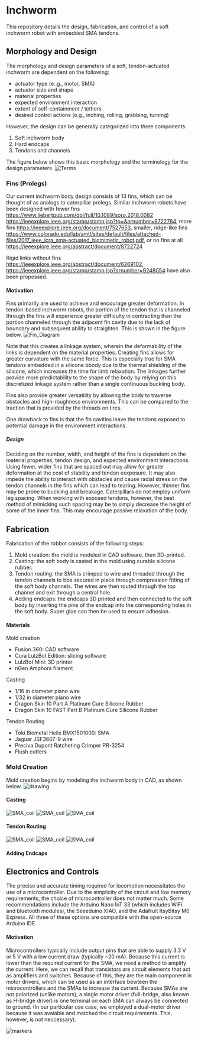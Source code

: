 # Inchworm
This repository details the design, fabrication, and control of a soft inchworm robot with embedded SMA tendons. 

## Morphology and Design

The morphology and design parameters of a soft, tendon-actuated inchworm are dependent on the following:
- actuator type (e..g., motor, SMA)
- actuator size and shape
- material properties
- expected environment interaction
- extent of self-containment / tethers
- desired control actions (e.g.,  inching, rolling, grabbing, turning)

However, the design can be generally categorized into three components:
1. Soft inchworm body
2. Hard endcaps
3. Tendons and channels

The figure below shows this basic morphology and the terminology for the design parameters.
![Terms](terminology.PNG)
### Fins (Prolegs)
Our current inchworm body design consists of 13 fins, which can be thought of as analogs to caterpillar prolegs. 
Similar inchworm robots have been designed with fewer fins https://www.liebertpub.com/doi/full/10.1089/soro.2018.0082 https://ieeexplore.ieee.org/stamp/stamp.jsp?tp=&arnumber=8722784, more fins https://ieeexplore.ieee.org/document/7527653, smaller, ridge-like fins https://www.colorado.edu/lab/amtl/sites/default/files/attached-files/2017_ieee_icra_sma-actuated_biomimetic_robot.pdf, or no fins at all https://ieeexplore.ieee.org/abstract/document/8722724

Rigid links without fins https://ieeexplore.ieee.org/abstract/document/6269102, https://ieeexplore.ieee.org/stamp/stamp.jsp?arnumber=9248054 have also been propossed.  

#### Motivation
Fins primarily are used to achieve and encourage greater deformation. In tendon-based inchworm robots, the portion of the tendon that is channeled through the fins will experience greater difficulty in contracting than the portion channeled through the adjacent fin cavity due to the lack of boundary and subsequent ability to straighten. This is shown in the figure below.
![Fin_Diagram](fins.PNG)


Note that this creates a linkage system, wherein the deformability of the links is dependent on the material properties. Creating fins allows for greater curvature with the same force. This is especially true for SMA tendons embedded in a silicone bbody due to the thermal shielding of the silicone, which increases the time for limb relaxation. The linkages further provide more predictability to the shape of the body by relying on this discretized linkage system rather than a single continuous buckling body. 

Fins also provide greater versatility by  allowing the body to traverse obstacles and high-roughness environments. This can be compared to the traction that is provided by the threads on tires. 

One drawback to fins is that the fin cavities leave the tendons exposed to potential damage in the environment interactions.

##### Design
Deciding on the number, width, and height of the fins is dependent on the material properties, tendon design, and expected environment interactions. Using fewer, wider fins that are spaced out may allow for greater deformation at the cost of stability and tendon exxposure. It may also impede the ability to interact with obstacles and cause radial stress on the tendon channels in the fins which can lead to tearing. However, thinner fins may be prone to buckling and breakage. Caterpillars do not employ uniform leg spacing. When working with exposed tendons, however, the best method of mimicking such spacing may be to simply decrease the height of some of the inner fins. This may encourage passive relaxation of the body.

## Fabrication
Fabrication of the robbot consists of the following steps:
1. Mold creation: the mold is modeled in CAD software, then 3D-printed.
2. Casting: the soft body is casted in the mold using curable silicone rubber. 
3. Tendon routing: the SMA is crimped to wire and threaded through the tendon channels to bbe secured in place through compression fitting of the soft body channels. The wires are then routed through the top channel and exit through a central hole.
4. Adding endcaps: the endcaps 3D printed and then connected to the soft body by inserting the pins of the endcap into the corresponding holes in the soft body. Super glue can then be used to ensure adhesion. 

#### Materials

Mold creation
- Fusion 360: CAD software
- Cura LulzBot Edition: slicing software
- LulzBot Mini: 3D printer
- nGen Amphora filament

Casting
- 1/16 in diameter piano wire
- 1/32 in diameter piano wire
- Dragon Skin 10 Part A Platinum Cure Silicone Rubber
- Dragon Skin 10 FAST Part B Platinum Cure Silicone Rubber

Tendon Routing
- Toki Biometal Helix BMX1501000: SMA
- Jaguar JSF3607-9 wire
- Preciva Dupont Ratcheting Crimper PR-3254
- Flush cutters 

### Mold Creation
Mold creation begins by modeling the inchworm body in CAD, as shown below. 
![drawing](inchworm_drawing.PNG)

#### Casting
![SMA_coil](images/molds.PNG)
![SMA_coil](images/casting.PNG)
![SMA_coil](images/post_casting.PNG)

#### Tendon Routing
![SMA_coil](images/SMA_coil.PNG)
![SMA_coil](images/SMA_extended.PNG)
![SMA_coil](images/crimp.PNG)
#### Adding Endcaps
## Electronics and Controls
The precise and accurate timing required for locomotion necessitates the use of a microcontroller. Due to the simplicity of the circuit and low memory requirements, the choice of microcontroller does not matter much. Some recommendations include the Arduino Nano IoT 33 (which includes WiFi and bluetooth modules), the Seeeduino XIAO, and the Adafruit ItsyBitsy M0 Express. All three of these options are compatible with the open-source Arduino IDE. 

#### Motivation
Microcontrollers typically include output pins that are able to supply 3.3 V or 5 V with a low current draw (typically ~20 mA). Because this current is lower than the required current for the SMA, we need a method to amplify the current. Here, we can recall that transistors are circuit elements that act as amplifiers and switches. Because of this, they are the main component in motor drivers, which can be used as an interface bewteen the microcontrollers and the SMAs to increase the current. Because SMAs are not polarized (unlike motors), a single motor driver (full-bridge, also known as H-bridge driver) is one terminal on each SMA can always be connected to ground. (In our particular use case, we employed a dual-motor driver because it was avaiable and matched the circuit requirements. This, however, is not neccessary). 

![markers](markers.png)
